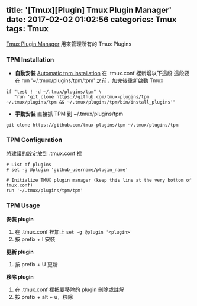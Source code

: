 title: '[Tmux][Plugin] Tmux Plugin Manager'
date: 2017-02-02 01:02:56
categories: Tmux
tags: Tmux
---
[Tmux Plugin Manager](https://github.com/tmux-plugins/tpm) 用來管理所有的 Tmux Plugins

<!-- more -->

### TPM Installation

* **自動安裝**
[Automatic tpm installation](https://github.com/tmux-plugins/tpm/blob/master/docs/automatic_tpm_installation.md)
在 .tmux.conf 裡新增以下這段
這段要在 run '~/.tmux/plugins/tpm/tpm' 之前，加完後重新啟動 Tmux
```
if "test ! -d ~/.tmux/plugins/tpm" \
   "run 'git clone https://github.com/tmux-plugins/tpm ~/.tmux/plugins/tpm && ~/.tmux/plugins/tpm/bin/install_plugins'"
```

* **手動安裝**
直接抓 TPM 到 ~/.tmux/plugins/tpm
```
git clone https://github.com/tmux-plugins/tpm ~/.tmux/plugins/tpm
```

### TPM Configuration
將建議的設定放到 .tmux.conf 裡
```
# List of plugins
# set -g @plugin 'github_username/plugin_name'

# Initialize TMUX plugin manager (keep this line at the very bottom of tmux.conf)
run '~/.tmux/plugins/tpm/tpm'
```

### TPM Usage
**安裝 plugin**
   1. 在 .tmux.conf 裡加上 `set -g @plugin '<plugin>'`
   2. 按 prefix + I 安裝

**更新 plugin**
   1. 按 prefix + U 更新

**移除 plugin**
   1. 在 .tmux.conf 裡把要移除的 plugin 刪除或註解
   2. 按 prefix + alt + u，移除
